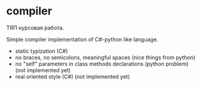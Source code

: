 compiler
========

ТЯП курсовая работа.


Simple compiler implementation of C#-python like language.
 - static typization (C#)
 - no braces, no semicolons, meaningful spaces (nice things from python)
 - no "self" parameters in class methods declarations (python problem) (not implemented yet)
 - real oriented style (C#) (not implemented yet) 
